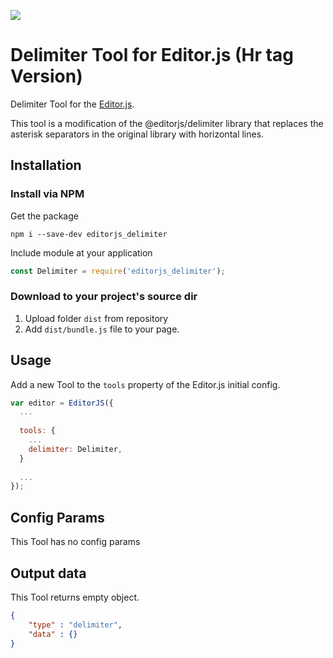 ![](https://badgen.net/badge/Editor.js/v2.0/blue)

# Delimiter Tool for Editor.js (Hr tag Version)

Delimiter Tool for the [Editor.js](https://editorjs.io).

This tool is a modification of the @editorjs/delimiter library that replaces the asterisk separators in the original library with horizontal lines.


## Installation

### Install via NPM

Get the package

```shell
npm i --save-dev editorjs_delimiter
```

Include module at your application

```javascript
const Delimiter = require('editorjs_delimiter');
```

### Download to your project's source dir

1. Upload folder `dist` from repository
2. Add `dist/bundle.js` file to your page.


## Usage

Add a new Tool to the `tools` property of the Editor.js initial config.

```javascript
var editor = EditorJS({
  ...
  
  tools: {
    ...
    delimiter: Delimiter,
  }
  
  ...
});
```

## Config Params

This Tool has no config params

## Output data

This Tool returns empty object.

```json
{
    "type" : "delimiter",
    "data" : {}
}
```

